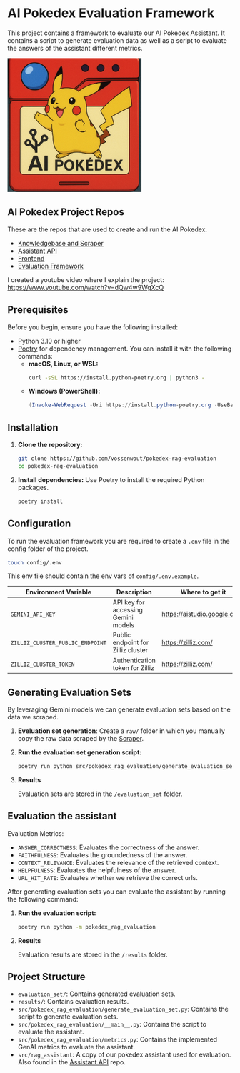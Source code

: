 # AI Pokedex Evaluation Framework

This project contains a framework to evaluate our AI Pokedex Assistant. It contains a script to generate evaluation data as well as a script to evaluate the answers of the assistant different metrics.

<img src="assets/banner.png" alt="Pokedex Frontend Screenshot" width="300"/>

## AI Pokedex Project Repos

These are the repos that are used to create and run the AI Pokedex.

- [Knowledgebase and Scraper](https://github.com/vossenwout/pokedex-scraper)
- [Assistant API](https://github.com/vossenwout/pokedex-rag-api)
- [Frontend](https://github.com/vossenwout/pokedex-frontend)
- [Evaluation Framework](https://github.com/vossenwout/pokedex-rag-evaluation)

I created a youtube video where I explain the project: https://www.youtube.com/watch?v=dQw4w9WgXcQ

## Prerequisites

Before you begin, ensure you have the following installed:

- Python 3.10 or higher
- [Poetry](https://python-poetry.org/docs/#installation) for dependency management. You can install it with the following commands:
  - **macOS, Linux, or WSL:**
    ```bash
    curl -sSL https://install.python-poetry.org | python3 -
    ```
  - **Windows (PowerShell):**
    ```powershell
    (Invoke-WebRequest -Uri https://install.python-poetry.org -UseBasicParsing).Content | py -
    ```

## Installation

1.  **Clone the repository:**

    ```bash
    git clone https://github.com/vossenwout/pokedex-rag-evaluation
    cd pokedex-rag-evaluation
    ```

2.  **Install dependencies:**
    Use Poetry to install the required Python packages.

    ```bash
    poetry install
    ```

## Configuration

To run the evaluation framework you are required to create a `.env` file in the config folder of the project.

```bash
touch config/.env
```

This env file should contain the env vars of `config/.env.example`.

| Environment Variable             | Description                         | Where to get it              |
| -------------------------------- | ----------------------------------- | ---------------------------- |
| `GEMINI_API_KEY`                 | API key for accessing Gemini models | https://aistudio.google.com/ |
| `ZILLIZ_CLUSTER_PUBLIC_ENDPOINT` | Public endpoint for Zilliz cluster  | https://zilliz.com/          |
| `ZILLIZ_CLUSTER_TOKEN`           | Authentication token for Zilliz     | https://zilliz.com/          |

## Generating Evaluation Sets

By leveraging Gemini models we can generate evaluation sets based on the data we scraped.

1. **Eveluation set generation**:
   Create a `raw/` folder in which you manually copy the raw data scraped by the [Scraper](https://github.com/vossenwout/pokedex-scraper).

2. **Run the evaluation set generation script:**

   ```bash
   poetry run python src/pokedex_rag_evaluation/generate_evaluation_set.py
   ```

3. **Results**

   Evaluation sets are stored in the `/evaluation_set` folder.

## Evaluation the assistant

Evaluation Metrics:

- `ANSWER_CORRECTNESS`: Evaluates the correctness of the answer.
- `FAITHFULNESS`: Evaluates the groundedness of the answer.
- `CONTEXT_RELEVANCE`: Evaluates the relevance of the retrieved context.
- `HELPFULNESS`: Evaluates the helpfulness of the answer.
- `URL_HIT_RATE`: Evaluates whether we retrieve the correct urls.

After generating evaluation sets you can evaluate the assistant by running the following command:

1. **Run the evaluation script:**

   ```bash
   poetry run python -m pokedex_rag_evaluation
   ```

2. **Results**

   Evaluation results are stored in the `/results` folder.

## Project Structure

- `evaluation_set/`: Contains generated evaluation sets.
- `results/`: Contains evaluation results.
- `src/pokedex_rag_evaluation/generate_evaluation_set.py`: Contains the script to generate evaluation sets.
- `src/pokedex_rag_evaluation/__main__.py`: Contains the script to evaluate the assistant.
- `src/pokedex_rag_evaluation/metrics.py`: Contains the implemented GenAI metrics to evaluate the assistant.
- `src/rag_assistant`: A copy of our pokedex assistant used for evaluation. Also found in the [Assistant API](https://github.com/vossenwout/pokedex-rag-api) repo.
